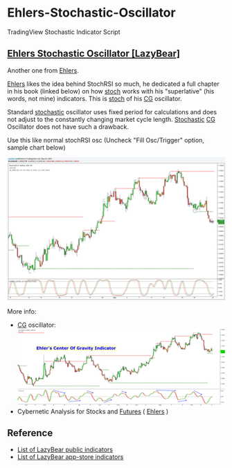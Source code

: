 # Ehlers-Stochastic-Oscillator

TradingView Stochastic Indicator Script


## [Ehlers Stochastic Oscillator [LazyBear]](https://kr.tradingview.com/script/aX0yTFaA-Ehlers-Stochastic-CG-Oscillator-LazyBear/)

Another one from [Ehlers](https://kr.tradingview.com/scripts/fishertransform/).

[Ehlers](https://kr.tradingview.com/scripts/fishertransform/) likes the idea behind StochRSI so much, he dedicated a full chapter in his book (linked below)
on how [stoch](https://kr.tradingview.com/scripts/stochastic/) works with his "superlative" (his words, not mine) indicators.
This is [stoch](https://kr.tradingview.com/scripts/stochastic/) of his [CG](https://kr.tradingview.com/symbols/NASDAQ-CG/) oscillator.

Standard [stochastic](https://kr.tradingview.com/scripts/stochastic/) oscillator uses fixed period for calculations and does not adjust to the constantly changing market cycle length.
[Stochastic](https://kr.tradingview.com/scripts/stochastic/) [CG](https://kr.tradingview.com/symbols/NASDAQ-CG/) Oscillator does not have such a drawback.

Use this like normal stochRSI osc (Uncheck "Fill Osc/Trigger" option, sample chart below)

![Fill Osc/Trigger option](images/fill-osc-trigger-option.png)

More info:
- [CG](https://kr.tradingview.com/symbols/NASDAQ-CG/) oscillator:
![CG Oscillator](images/cg-oscillator.png)
- Cybernetic Analysis for Stocks and [Futures](https://kr.tradingview.com/scripts/commodities/) ( [Ehlers](https://kr.tradingview.com/scripts/fishertransform/) )

## Reference
- [List of LazyBear public indicators](http://bit.ly/1LQaPK8)
- [List of LazyBear app-store indicators](http://blog.tradingview.com/?p=970)
